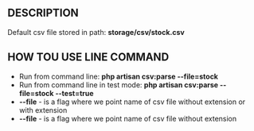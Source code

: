 ## DESCRIPTION

Default csv file stored in path: **storage/csv/stock.csv**

## HOW TOU USE LINE COMMAND
- Run from command line: **php artisan csv:parse --file=stock**
- Run from command line in test mode: **php artisan csv:parse --file=stock --test=true**
- **--file** - is a flag where we point name of csv file without extension or with extension
- **--file** - is a flag where we point name of csv file without extension
